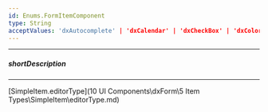 ```yaml
---
id: Enums.FormItemComponent
type: String
acceptValues: 'dxAutocomplete' | 'dxCalendar' | 'dxCheckBox' | 'dxColorBox' | 'dxDateBox' | 'dxDropDownBox' | 'dxHtmlEditor' | 'dxLookup' | 'dxNumberBox' | 'dxRadioGroup' | 'dxRangeSlider' | 'dxSelectBox' | 'dxSlider' | 'dxSwitch' | 'dxTagBox' | 'dxTextArea' | 'dxTextBox'
---
```

---
##### shortDescription
<!-- Description goes here -->

---
<!-- Description goes here -->
[SimpleItem.editorType](10 UI Components\dxForm\5 Item Types\SimpleItem\editorType.md)